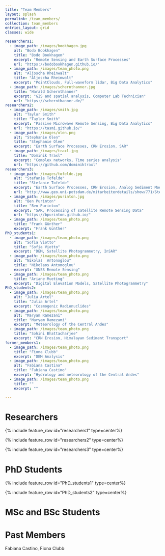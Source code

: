 ```yaml
---
title: "Team Members"
layout: splash
permalink: /team_members/
collection: team_members
entries_layout: grid
classes: wide

researchers1:
  - image_path: /images/bookhagen.jpg
    alt: "Bodo Bookhagen"
    title: "Bodo Bookhagen"
    excerpt: "Remote Sensing and Earth Surface Processes"
    url: "https://bodobookhagen.github.io/"
  - image_path: /images/team_photo.png
    alt: "Aljoscha Rheinwalt"
    title: "Aljoscha Rheinwalt"
    excerpt: "PointClouds, Full-waveform lidar, Big Data Analytics"
  - image_path: /images/schernthanner.jpg
    title: "Harald Schernthanner"
    excerpt: "GIS and spatial analysis, Computer Lab Technician"
    url: "https://schernthanner.de/"
researchers2:
  - image_path: /images/smith.jpg
    alt: "Taylor Smith"
    title: "Taylor Smith"
    excerpt: "Passive Microwave Remote Sensing, Big Data Analytics"
    url: "https://tasmi.github.io/"
  - image_path: /images/olen.png
    alt: "Stephanie Olen"
    title: "Stephanie Olen"
    excerpt: "Earth Surface Processes, CRN Erosion, SAR"
  - image_path: /images/traxl.jpg
    title: "Dominik Traxl"
    excerpt: "Complex networks, Time series analysis"
    url: "https://github.com/dominiktraxl"
researchers3:
  - image_path: /images/tofelde.jpg
    alt: "Stefanie Tofelde"
    title: "Stefanie Tofelde"
    excerpt: "Earth Surface Processes, CRN Erosion, Analog Sediment Modeling"
    url: "http://www.geo.uni-potsdam.de/mitarbeiterdetails/show/771/Stefanie_Tofelde.html"
  - image_path: /images/purinton.jpg
    alt: "Ben Purinton"
    title: "Ben Purinton"
    excerpt: "SAR, Processing of satellite Remote Sensing Data"
    url: "https://bpurinton.github.io/"
  - image_path: /images/team_photo.png
    title: "Frank Günther"
    excerpt: "Frank Günther"
PhD_students1:
  - image_path: /images/team_photo.png
    alt: "Sofia Viotto"
    title: "Sofia Viotto"
    excerpt: "DEM, Satellite Photogrammetry, InSAR"
  - image_path: /images/team_photo.png
    alt: "Nikolas  Antonoglou"
    title: "Nikolaos Antonoglou"
    excerpt: "GNSS Remote Sensing"
  - image_path: /images/team_photo.png
    title: "Ariane Mueting"
    excerpt: "Digital Elevation Models, Satellite Photogrammetry"
PhD_students2:
  - image_path: /images/team_photo.png
    alt: "Julia Artel"
    title: "Julia Artel"
    excerpt: "Cosmogenic Radionuclides"
  - image_path: /images/team_photo.png
    alt: "Maryam Ramezani"
    title: "Maryam Ramezani"
    excerpt: "Meteorology of the Central Andes"
  - image_path: /images/team_photo.png
    title: "Sohini Bhattacharjee"
    excerpt: "CRN Erosion, Himalayan Sediment Transport"
former_members1:
  - image_path: /images/team_photo.png
    title: "Fiona Clubb"
    excerpt: "DEM Analysis"
  - image_path: /images/team_photo.png
    alt: "Fabiana Castino"
    title: "Fabiana Castino"
    excerpt: "Hydrology and meteorology of the Central Andes"
  - image_path: /images/team_photo.png
    title: ""
    excerpt: ""

---
```

# Researchers
{% include feature_row id="researchers1" type=center%}

{% include feature_row id="researchers2" type=center%}

{% include feature_row id="researchers3" type=center%}

# PhD Students

{% include feature_row id="PhD_students1" type=center%}

{% include feature_row id="PhD_students2" type=center%}

# MSc and BSc Students


# Past Members
Fabiana Castino, Fiona Clubb
